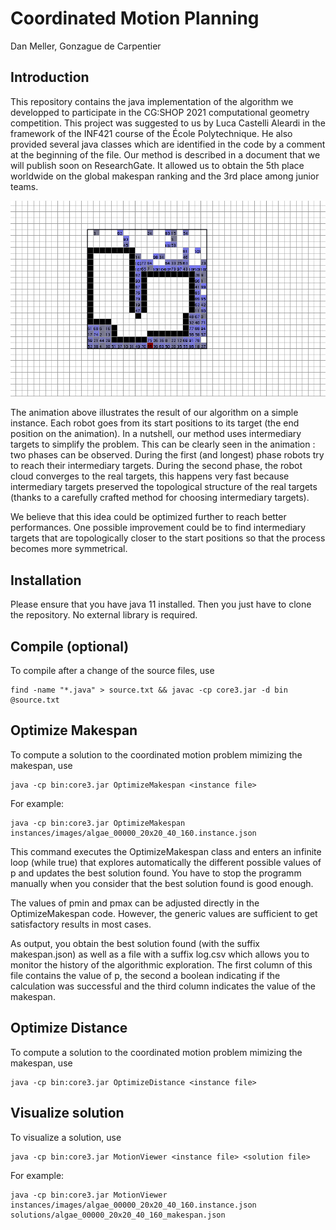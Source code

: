 # Coordinated Motion Planning

Dan Meller, Gonzague de Carpentier

## Introduction

This repository contains the java implementation of the algorithm we developped to participate in the CG:SHOP 2021 computational geometry competition.
This project was suggested to us by Luca Castelli Aleardi in the framework of the INF421 course of the École Polytechnique. He also provided several java classes which are identified in the code by a comment at the beginning of the file.
Our method is described in a document that we will publish soon on ResearchGate. It allowed us to obtain the 5th place worldwide on the global makespan ranking and the 3rd place among junior teams.


![](https://github.com/danmlr/coordinated-motion-planning/blob/main/animation.gif)


The animation above illustrates the result of our algorithm on a simple instance. Each robot goes from its start positions to its target (the end position on the animation). In a nutshell, our method uses intermediary targets to simplify the problem. This can be clearly seen in the animation : two phases can be observed. During the first (and longest) phase robots try to reach their intermediary targets. During the second phase, the robot cloud converges to the real targets, this happens very fast because intermediary targets preserved the topological structure of the real targets (thanks to a carefully crafted method for choosing intermediary targets). 

We believe that this idea could be optimized further to reach better performances. One possible improvement could be to find intermediary targets that are topologically closer to the start positions so that the process becomes more symmetrical. 


## Installation

Please ensure that you have java 11 installed. Then you just have to clone the repository. No external library is required.

## Compile (optional)

To compile after a change of the source files, use
```console
find -name "*.java" > source.txt && javac -cp core3.jar -d bin @source.txt
```

## Optimize Makespan

To compute a solution to the coordinated motion problem mimizing the makespan, use

```console
java -cp bin:core3.jar OptimizeMakespan <instance file>
```

For example:

```console
java -cp bin:core3.jar OptimizeMakespan instances/images/algae_00000_20x20_40_160.instance.json
```

This command executes the OptimizeMakespan class and enters an infinite loop (while true) that explores automatically the different possible values of p and updates the best solution found. You have to stop the programm manually when you consider that the best solution found is good enough.

The values of pmin and pmax can be adjusted directly in the OptimizeMakespan code. However, the generic values are sufficient to get satisfactory results in most cases.

As output, you obtain the best solution found (with the suffix makespan.json) as well as a file with a suffix log.csv which allows you to monitor the history of the algorithmic exploration. The first column of this file contains the value of p, the second a boolean indicating if the calculation was successful and the third column indicates the value of the makespan. 

## Optimize Distance

To compute a solution to the coordinated motion problem mimizing the makespan, use

```console
java -cp bin:core3.jar OptimizeDistance <instance file>
```

## Visualize solution

To visualize a solution, use

```console
java -cp bin:core3.jar MotionViewer <instance file> <solution file>
```

For example:

```console
java -cp bin:core3.jar MotionViewer instances/images/algae_00000_20x20_40_160.instance.json solutions/algae_00000_20x20_40_160_makespan.json
```
